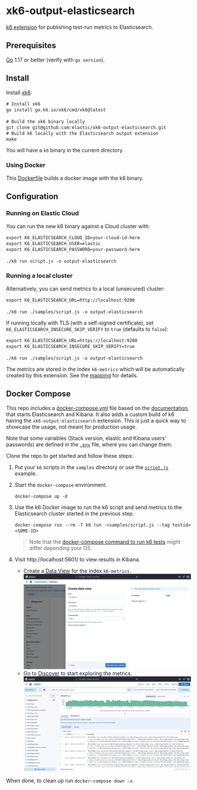 # xk6-output-elasticsearch

[k6 extension](https://k6.io/docs/extensions/) for publishing test-run metrics to Elasticsearch.

## Prerequisites

[Go](https://golang.org/) 1.17 or better (verify with `go version`).

## Install

Install [xk6](https://k6.io/docs/extensions/guides/build-a-k6-binary-using-go/):

```shell
# Install xk6
go install go.k6.io/xk6/cmd/xk6@latest

# Build the xk6 binary locally
git clone git@github.com:elastic/xk6-output-elasticsearch.git
# Build k6 locally with the Elasticsearch output extension
make
```

You will have a `k6` binary in the current directory.

### Using Docker

This [Dockerfile](./Dockerfile) builds a docker image with the k6 binary.

## Configuration

### Running on Elastic Cloud

You can run the new k6 binary against a Cloud cluster with:
```shell
export K6_ELASTICSEARCH_CLOUD_ID=your-cloud-id-here
export K6_ELASTICSEARCH_USER=elastic
export K6_ELASTICSEARCH_PASSWORD=your-password-here

./k6 run script.js -o output-elasticsearch
```

### Running a local cluster

Alternatively, you can send metrics to a local (unsecured) cluster:

```shell
export K6_ELASTICSEARCH_URL=http://localhost:9200

./k6 run ./samples/script.js -o output-elasticsearch
```

If running locally with TLS (with a self-signed certificate), set `K6_ELASTICSEARCH_INSECURE_SKIP_VERIFY` to `true` (defaults to `false`):

```shell
export K6_ELASTICSEARCH_URL=https://localhost:9200
export K6_ELASTICSEARCH_INSECURE_SKIP_VERIFY=true

./k6 run ./samples/script.js -o output-elasticsearch
```

The metrics are stored in the index `k6-metrics` which will be automatically created by this extension. See the [mapping](pkg/esoutput/mapping.json) for details.

## Docker Compose

This repo includes a [docker-compose.yml](./docker-compose.yml) file based on the [documentation](https://www.elastic.co/guide/en/elasticsearch/reference/current/docker.html#docker-file), that starts Elasticsearch and Kibana. It also adds a custom build of k6 having the `xk6-output-elasticsearch` extension. This is just a quick way to showcase the usage, not meant for production usage.

Note that some variables (Stack version, elastic and Kibana users' passwords) are defined in the [`.env`](.env) file, where you can change them.

Clone the repo to get started and follow these steps: 

1. Put your `k6` scripts in the `samples` directory or use the [`script.js`](./samples/script.js) example.

3. Start the `docker-compose` environment.

	```shell
	docker-compose up -d
	```

4. Use the k6 Docker image to run the k6 script and send metrics to the Elasticsearch cluster started in the previous step.

    ```shell
    docker-compose run --rm -T k6 run -<samples/script.js --tag testid=<SOME-ID>
    ```

	> Note that the [docker-compose command to run k6 tests](https://k6.io/docs/getting-started/running-k6/) might differ depending your OS.

5. Visit http://localhost:5601/ to view results in Kibana.

    - Create a [Data View](https://www.elastic.co/guide/en/kibana/current/data-views.html) for the index `k6-metrics`.
        ![Kibana Data View](./images/kibana-data-view.png)
    - Go to [Discover](https://www.elastic.co/guide/en/kibana/current/discover.html) to start exploring the metrics.
        ![Kibana Discover](./images/kibana-discover.png)

When done, to clean up run `docker-compose down -v`.